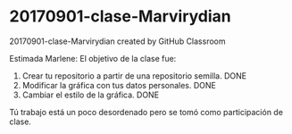 # 20170901-clase-Marvirydian
20170901-clase-Marvirydian created by GitHub Classroom

Estimada Marlene: 
El objetivo de la clase fue:
1. Crear tu repositorio a partir de una repositorio semilla. DONE
2. Modificar la gráfica con tus datos personales. DONE 
3. Cambiar el estilo de la gráfica. DONE

Tú trabajo está un poco desordenado pero se tomó como participación de clase. 
